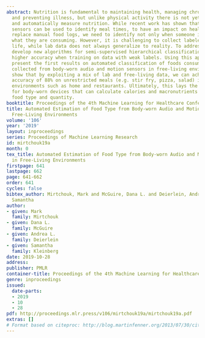 ```yaml
---
abstract: Nutrition is fundamental to maintaining health, managing chronic diseases,
  and preventing illness, but unlike physical activity there is not yet a way to unobtrusively
  and automatically measure nutrition. While recent work has shown that body-worn
  sensors can be used to identify meal times, to have an impact on health and fully
  replace manual food logs, we need to identify not only when someone is eating, but
  what they are consuming. However, it is challenging to collect labeled data in daily
  life, while lab data does not always generalize to reality. To address this, we
  develop new algorithms for semi-supervised hierarchical classification that enable
  higher accuracy when training on data with weak labels. Using this approach, we
  present the first results on automated classification of foods consumed in data
  collected from body-worn audio and motion sensors in free-living environments. We
  show that by exploiting a mix of lab and free-living data, we can achieve a classification
  accuracy of 88% on unrestricted meals (e.g. stir fry, pizza, salad) in unrestricted
  environments such as home and restaurants. Ultimately, this lays the foundation
  for body-worn devices that can calculate calories and macronutrients by identifying
  food type and quantity.
booktitle: Proceedings of the 4th Machine Learning for Healthcare Conference
title: Automated Estimation of Food Type from Body-worn Audio and Motion Sensors in
  Free-Living Environments
volume: '106'
year: '2019'
layout: inproceedings
series: Proceedings of Machine Learning Research
id: mirtchouk19a
month: 0
tex_title: Automated Estimation of Food Type from Body-worn Audio and Motion Sensors
  in Free-Living Environments
firstpage: 641
lastpage: 662
page: 641-662
order: 641
cycles: false
bibtex_author: Mirtchouk, Mark and McGuire, Dana L. and Deierlein, Andrea L. and Kleinberg,
  Samantha
author:
- given: Mark
  family: Mirtchouk
- given: Dana L.
  family: McGuire
- given: Andrea L.
  family: Deierlein
- given: Samantha
  family: Kleinberg
date: 2019-10-28
address: 
publisher: PMLR
container-title: Proceedings of the 4th Machine Learning for Healthcare Conference
genre: inproceedings
issued:
  date-parts:
  - 2019
  - 10
  - 28
pdf: http://proceedings.mlr.press/v106/mirtchouk19a/mirtchouk19a.pdf
extras: []
# Format based on citeproc: http://blog.martinfenner.org/2013/07/30/citeproc-yaml-for-bibliographies/
---
```

